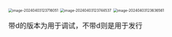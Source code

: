 <img src="C:\Users\ZZZXXXJJ\AppData\Roaming\Typora\typora-user-images\image-20240403123716051.png" alt="image-20240403123716051" style="zoom:50%;" />

<img src="C:\Users\ZZZXXXJJ\AppData\Roaming\Typora\typora-user-images\image-20240403123744537.png" alt="image-20240403123744537" style="zoom:50%;" />



<img src="C:\Users\ZZZXXXJJ\AppData\Roaming\Typora\typora-user-images\image-20240403123636561.png" alt="image-20240403123636561" style="zoom:50%;" />

带d的版本为用于调试，不带d则是用于发行